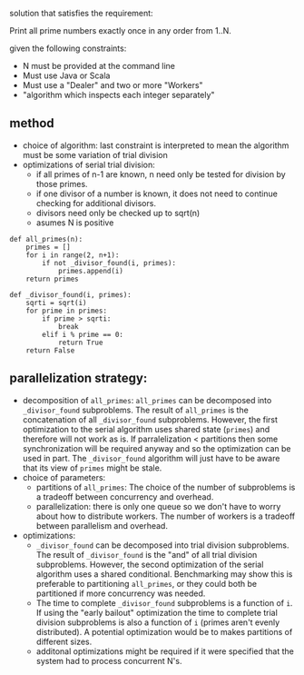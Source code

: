 solution that satisfies the requirement:

Print all prime numbers exactly once in any order from 1..N.

given the following constraints:
- N must be provided at the command line
- Must use Java or Scala
- Must use a "Dealer" and two or more "Workers"
- "algorithm which inspects each integer separately"

## method
- choice of algorithm: last constraint is interpreted to mean the algorithm
must be some variation of trial division
- optimizations of serial trial division:
  - if all primes of n-1 are known, n need only be tested for division by those
    primes. 
  - if one divisor of a number is known, it does not need to continue checking
    for additional divisors.
  - divisors need only be checked up to sqrt(n)
  - asumes N is positive
```
def all_primes(n):
    primes = []
    for i in range(2, n+1): 
        if not _divisor_found(i, primes):
            primes.append(i)
    return primes

def _divisor_found(i, primes):
    sqrti = sqrt(i)
    for prime in primes:
        if prime > sqrti:
            break
        elif i % prime == 0:
            return True
    return False
```

## parallelization strategy:
- decomposition of `all_primes`: `all_primes` can be decomposed into
  `_divisor_found` subproblems. The result of `all_primes` is the
  concatenation of all `_divisor_found` subproblems.
  However, the first optimization to the serial algorithm uses shared
  state (`primes`) and therefore will not work as is. If parralelization <
  partitions then some synchronization
  will be required anyway and so the optimization can be used in part. The 
  `_divisor_found` algorithm will just have to be aware that its view of `primes`
  might be stale.
- choice of parameters:
  - partitions of `all_primes`: The choice of the number of subproblems is a
    tradeoff between concurrency and overhead. 
  - parallelization: there is only one queue so we don't have to worry about
    how to distribute workers. The number of workers is a tradeoff between
    parallelism and overhead. 
- optimizations:
    - `_divisor_found` can be decomposed into
      trial division subproblems. The result of `_divisor_found` is the "and" of
      all trial division subproblems. However, the second optimization of the
      serial algorithm uses a shared conditional. Benchmarking may show this is
      preferable to partitioning `all_primes`, or they could both be partitioned
      if more concurrency was needed.
    - The time to complete
      `_divisor_found` subproblems is a function of `i`. If using the "early bailout"
      optimization the time to complete trial division subproblems is also a
      function of `i` (primes aren't evenly distributed). A potential optimization 
      would be to makes partitions of different sizes. 
    - additonal optimizations might be required if it were specified that the
      system had to process concurrent N's.
